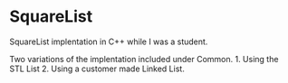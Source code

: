 # SquareList
SquareList implentation in C++ while I was a student. 

Two variations of the implentation included under Common.
	1.	Using the STL List
	2.  Using a customer made Linked List.
